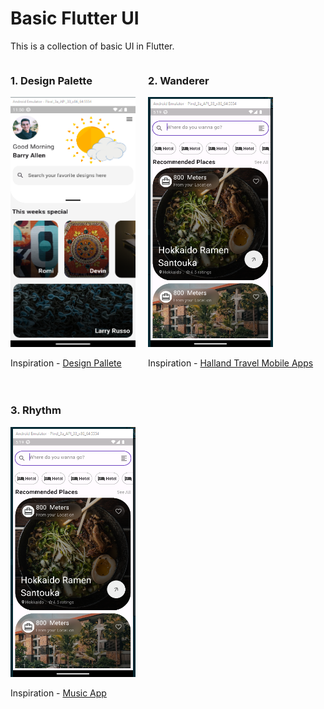 # Basic Flutter UI

This is a collection of basic UI in Flutter.

<div style="display: flex; flex-direction: row; gap: 20px; flex-wrap:wrap">
    <div>
        <h3>1. Design Palette</h3>
        <img src="image.png" alt="Design Palette" width="200" height="400">
        <p>Inspiration - <a href="">Design Pallete</a></p>
    </div>
    <div>
        <h3>2. Wanderer</h3>
        <img src="image-1.png" alt="Wanderer" width="200" height="400">
        <p>Inspiration - <a href="https://dribbble.com/shots/21918584-halland-Travel-Mobile-Apps">Halland Travel Mobile Apps</a></p>
    </div>
    <div>
        <h3>3. Rhythm</h3>
        <img src="image-1.png" alt="Rhythm" width="200" height="400">
        <p>Inspiration - <a href="https://dribbble.com/shots/19117673-Music-App">Music App</a></p>
    </div>
</div>
